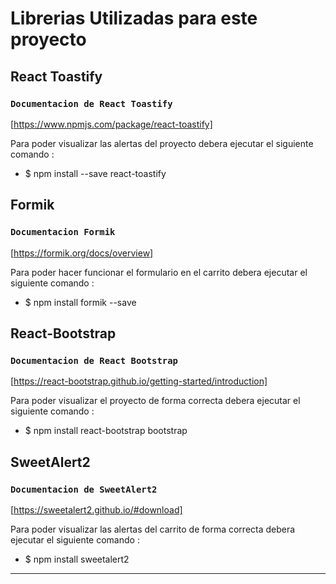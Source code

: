 # Librerias Utilizadas para este proyecto

## React Toastify

### `Documentacion de React Toastify`

[https://www.npmjs.com/package/react-toastify]

Para poder visualizar las alertas del proyecto debera ejecutar el siguiente comando :
 - $ npm install --save react-toastify

 ## Formik

 ### `Documentacion Formik`

 [https://formik.org/docs/overview]

 Para poder hacer funcionar el formulario en el carrito debera ejecutar el siguiente comando : 
  - $ npm install formik --save

## React-Bootstrap

### `Documentacion de React Bootstrap`

[https://react-bootstrap.github.io/getting-started/introduction]

Para poder visualizar el proyecto de forma correcta debera ejecutar el siguiente comando : 
- $ npm install react-bootstrap bootstrap

## SweetAlert2

### `Documentacion de SweetAlert2`

[https://sweetalert2.github.io/#download]

Para poder visualizar las alertas del carrito de forma correcta debera ejecutar el siguiente comando : 
- $ npm install sweetalert2

----------------------------------------------------------------------------------------------